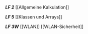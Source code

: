 ***LF 2***
[[Allgemeine Kalkulation]]

***LF 5***
[[Klassen und Arrays]]

***LF 3W***
[[WLAN]]
[[WLAN-Sicherheit]]